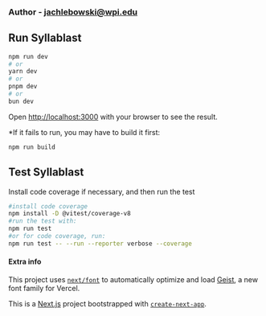 ### Author - jachlebowski@wpi.edu

## Run Syllablast

```bash
npm run dev
# or
yarn dev
# or
pnpm dev
# or
bun dev
```

Open [http://localhost:3000](http://localhost:3000) with your browser to see the result.

*If it fails to run, you may have to build it first:
```bash
npm run build
```

## Test Syllablast

Install code coverage if necessary, and then run the test

```bash
#install code coverage
npm install -D @vitest/coverage-v8
#run the test with:
npm run test
#or for code coverage, run:
npm run test -- --run --reporter verbose --coverage
```


#### Extra info
This project uses [`next/font`](https://nextjs.org/docs/app/building-your-application/optimizing/fonts) to automatically optimize and load [Geist](https://vercel.com/font), a new font family for Vercel.

This is a [Next.js](https://nextjs.org) project bootstrapped with [`create-next-app`](https://nextjs.org/docs/app/api-reference/cli/create-next-app).